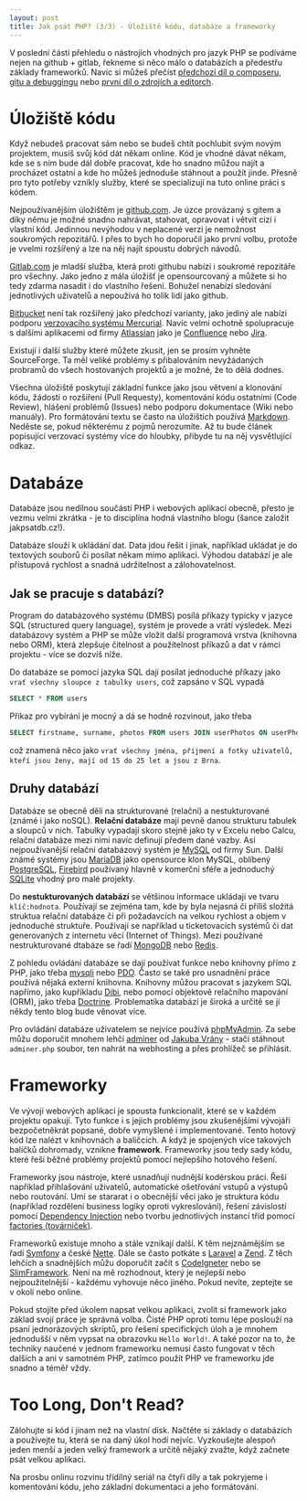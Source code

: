 ```yaml
---
layout: post
title: Jak psát PHP? (3/3) - Úložiště kódu, databáze a frameworky
---
```


V poslední části přehledu o nástrojích vhodných pro jazyk PHP se podíváme nejen na github + gitlab, řekneme si něco málo o databázích a předestřu základy frameworků. Navíc si můžeš přečíst [předchozí díl o composeru, gitu a debuggingu](http://jakpsatphp.cz/Jak-psat-php-Zavislosti+verzovaci-systemy+debugging/) nebo [první díl o zdrojích a editorch](http://jakpsatphp.cz/Jak-psat-php-Zdroje-znalosti+vyvojove-prostredi/). 

# Úložiště kódu
Když nebudeš pracovat sám nebo se budeš chtít pochlubit svým novým projektem, musíš svůj kód dát někam online. Kód je vhodné dávat někam, kde se s ním bude dál dobře pracovat, kde ho snadno můžou najít a procházet ostatní a kde ho můžeš jednoduše stáhnout a použít jinde. Přesně pro tyto potřeby vznikly služby, které se specializují na tuto online práci s kódem. 

Nejpoužívanějším úložištěm je [github.com](https://github.com). Je úzce provázaný s gitem a díky němu je možné snadno nahrávat, stahovat, opravovat i větvit cizí i vlastní kód. Jedinnou nevýhodou v neplacené verzi je nemožnost soukromých repozitářů. I přes to bych ho doporučil jako první volbu, protože je vvelmi rozšířený a lze na něj najít spoustu dobrých návodů. 

[Gitlab.com](https://about.gitlab.com/) je mladší služba, která proti githubu nabízí i soukromé repozitáře pro všechny. Jako jedno z mála úložišť je opensourcovaný a můžete si ho tedy zdarma nasadit i do vlastního řešení. Bohužel nenabízí sledování jednotlivých uživatelů a nepoužívá ho tolik lidí jako github. 

[Bitbucket](https://bitbucket.org/) není tak rozšířený jako předchozí varianty, jako jediný ale nabízí podporu [verzovacího systému Mercurial](https://www.mercurial-scm.org/). Navíc velmi ochotně spolupracuje s dalšími aplikacemi od firmy [Atlassian](https://www.atlassian.com/) jako je [Confluence](https://www.atlassian.com/software/confluence) nebo [Jira](https://www.atlassian.com/software/jira). 

Existují i další služby které můžete zkusit, jen se prosím vyhněte SourceForge. Ta měl veliké problémy s přibalováním nevyžádaných probramů do všech hostovaných projektů a je možné, že to dělá dodnes. 

Všechna úložiště poskytují základní funkce jako jsou větvení a klonování kódu, žádosti o rozšíření (Pull Requesty), komentování kódu ostatními (Code Review), hlášení problémů (Issues) nebo podporu dokumentace (Wiki nebo manuály). Pro formátování textu se často na úložištích používá [Markdown](https://cs.wikipedia.org/wiki/Markdown). Neděste se, pokud některému z pojmů nerozumíte. Až tu bude článek popisující verzovací systémy více do hloubky, přibyde tu na něj vysvětlující odkaz. 

# Databáze
Databáze jsou nedílnou součástí PHP i webových aplikací obecně, přesto je vezmu velmi zkrátka - je to disciplína hodná vlastního blogu (šance založit jakpsatdb.cz!). 

Databáze slouží k ukládání dat. Data jdou řešit i jinak, například ukládat je do textových souborů či posílat někam mimo aplikaci. Výhodou databází je ale přístupová rychlost a snadná udržitelnost a zálohovatelnost. 

## Jak se pracuje s databází? 
Program do databázového systému (DMBS) posílá příkazy typicky v jazyce SQL (structured query language), systém je provede a vrátí výsledek. Mezi databázovy systém a PHP se může vložit další programová vrstva (knihovna nebo ORM), která zlepšuje čitelnost a použitelnost příkazů a dat v rámci projektu - více se dozvíš níže. 

Do databáze se pomocí jazyka SQL dají posílat jednoduché příkazy jako `vrať všechny sloupce z tabulky users`, což zapsáno v SQL vypadá 

```sql
SELECT * FROM users
```

Příkaz pro vybírání je mocný a dá se hodně rozvinout, jako třeba 

```sql
SELECT firstname, surname, photos FROM users JOIN userPhotos ON userPhotos.user = user.id WHERE user.gender = 'female' AND user.age BETWEEN 15 AND 25 AND user.city = 'Brno'
```

což znamená něco jako `vrať všechny jména, příjmení a fotky uživatelů, kteří jsou ženy, mají od 15 do 25 let a jsou z Brna`. 

## Druhy databází
Databáze se obecně dělí na strukturované (relační) a nestukturované (známé i jako noSQL). **Relační databáze** mají pevně danou strukturu tabulek a sloupců v nich. Tabulky vypadají skoro stejně jako ty v Excelu nebo Calcu, relační databáze mezi nimi navíc definují předem dané vazby. Asi nejpoužívanější relační databázový systém je [MySQL](https://www.mysql.com/) od firmy Sun. Další známé systémy jsou [MariaDB](https://mariadb.org/) jako opensource klon MySQL, oblíbený [PostgreSQL](https://www.postgresql.org/), [Firebird](http://www.firebirdsql.org/) používaný hlavně v komerční sféře a jednoduchý [SQLite](https://sqlite.org/) vhodný pro malé projekty. 

Do **nestukturovaných databází** se většinou informace ukládají ve tvaru `klíč:hodnota`. Používají se zejména tam, kde by byla nejasná či příliš složitá struktua relační databáze či při požadavcích na velkou rychlost a objem v jednoduché struktuře. Používají se například u ticketovacích systémů či dat generovaných z internetu věcí (Internet of Things). Mezi používané nestrukturované dtabáze se řadí [MongoDB](https://www.mongodb.com/) nebo [Redis](https://redis.io/). 

Z pohledu ovládání databáze se dají používat funkce nebo knihovny přímo z PHP, jako třeba [mysqli](https://secure.php.net/manual/en/book.mysqli.php) nebo [PDO](https://secure.php.net/manual/en/book.pdo.php). Často se také pro usnadnění práce používá nějaká externí knihovna. Knihovny můžou pracovat s jazykem SQL napřímo, jako kupříkladu [Dibi](https://www.dibiphp.com/), nebo pomocí objektově relačního mapování (ORM), jako třeba [Doctrine](http://www.doctrine-project.org/). Problematika databází je široká a určitě se jí někdy tento blog bude věnovat více. 

Pro ovládání databáze uživatelem se nejvíce používá [phpMyAdmin](https://www.phpmyadmin.net/). Za sebe můžu doporučit mnohem lehčí [adminer](https://www.adminer.org/cs/) od [Jakuba Vrány](https://www.vrana.cz/) - stačí stáhnout `adminer.php` soubor, ten nahrát na webhosting a přes prohlížeč se přihlásit. 

# Frameworky
Ve vývoji webových aplikací je spousta funkcionalit, které se v každém projektu opakují. Tyto funkce i s jejich problémy jsou zkušenějšími vývojáři bezpočetněkrát popsané, dobře vymyšlené i implementované. Tento hotový kód lze nalézt v knihovnách a balíčcích. A když je spojených více takových balíčků dohromady, vznikne **framework**. Frameworky jsou tedy sady kódu, které řeší běžné problémy projektů pomocí nejlepšího hotového řešení. 

Frameworky jsou nástroje, které usnadňují nudnější kodérskou práci. Řeší například přihlašování uživatelů, automatické ošetřování vstupů a výstupů nebo routování. Umí se stararat i o obecnější věci jako je struktura kódu (například rozdělení business logiky oproti vykreslování), řešení závislostí pomocí [Dependency Injection](https://cs.wikipedia.org/wiki/Vkl%C3%A1d%C3%A1n%C3%AD_z%C3%A1vislost%C3%AD) nebo tvorbu jednotlivých instancí tříd pomocí [factories (továrniček)](http://coderoncode.com/design-patterns/programming/php/coding/development/2014/01/19/design-patterns-php-factories.html). 

Frameworků existuje mnoho a stále vznikají další. K těm nejznámějším se řadí [Symfony](https://symfony.com/) a české [Nette](https://nette.org/). Dále se často potkáte s [Laravel](https://laravel.com/) a [Zend](https://framework.zend.com/). Z těch lehčích a snadnějších můžu doporučit začít s [CodeIgneter](https://www.codeigniter.com/) nebo se [SlimFramework](https://www.slimframework.com/). Není na mě rozhodnout, který je nejlepší nebo nejpoužitelnější - každému vyhovuje něco jiného. Pokud nevíte, zeptejte se v okolí nebo online. 

Pokud stojíte před úkolem napsat velkou aplikaci, zvolit si framework jako základ svojí práce je správná volba. Čisté PHP oproti tomu lépe poslouží na psaní jednorázových skriptů, pro řešení specifických úloh a je mnohem jednodušší v něm vypsat na obrazovku `Hello World!`. A také pozor na to, že techniky naučené v jednom frameworku nemusí často fungovat v těch dalších a ani v samotném PHP, zatímco použít PHP ve frameworku jde snadno a téměř vždy. 

# Too Long, Don't Read?
Zálohujte si kód i jinam než na vlastní disk. Načtěte si základy o databázích a používejte tu, která se na daný úkol hodí nejvíc. Vyzkoušejte alespoň jeden menší a jeden velký framework a určitě nějaký zvažte, když začnete psát velkou aplikaci. 

Na prosbu onlinu rozvinu třídílný seriál na čtyři díly a tak pokryjeme i komentování kódu, jeho základní dokumentaci a jeho formátování. 